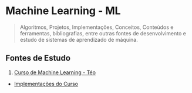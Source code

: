 # Machine Learning - ML

> Algoritmos, Projetos, Implementações, Conceitos, Conteúdos e ferramentas, bibliografias, entre outras fontes de desenvolvimento e estudo de sistemas de aprendizado de máquina.

## Fontes de Estudo

1. [Curso de Machine Learning - Téo](https://www.youtube.com/playlist?list=PLvlkVRRKOYFR6_LmNcJliicNan2TYeFO2)
- [Implementações do Curso](/core/ML_index.ipynb)
